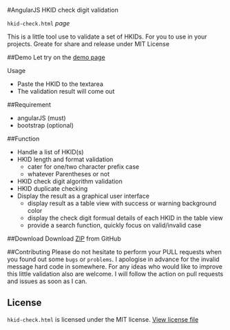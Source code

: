 #AngularJS HKID check digit validation

`hkid-check.html` *page*

This is a little tool use to validate a set of HKIDs. For you to use in your projects. Greate for share and release under MIT License

##Demo
Let try on the [demo page](http://keithbox.github.io/AngularJS-HKID-check-digit-validation/hkid-check.html)

Usage
- Paste the HKID to the textarea
- The validation result will come out

##Requirement
- angularJS (must)
- bootstrap (optional)

##Function
- Handle a list of HKID(s)
- HKID length and format validation
  - cater for one/two character prefix case
  - whatever Parentheses or not
- HKID check digit algorithm validation
- HKID duplicate checking
- Display the result as a graphical user interface
	- display result as a table view with success or warning background color
	- display the check digit formual details of each HKID in the table view
	- provide a search function, quickly focus on valid/invalid case

##Download
Download [ZIP](https://github.com/keithbox/AngularJS-HKID-check-digit-validation/archive/master.zip) from GitHub

##Contributing
Please do not hesitate to perform your PULL requests when you found out some `bugs` or `problems`. I apologise in advance for the invalid message hard code in somewhere. For any ideas who would like to improve this little validation also are welcome. I will follow the action on pull requests and issues as soon as I can.

## License
`hkid-check.html` is licensed under the MIT license. [View license file](https://github.com/keithbox/AngularJS-HKID-check-digit-validation/blob/master/license)


<!-- ##Support and Donate -->
